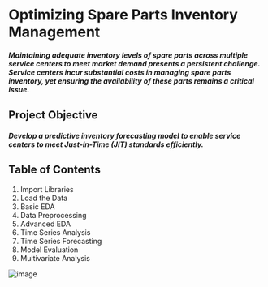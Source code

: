 # Optimizing Spare Parts Inventory Management
##### Maintaining adequate inventory levels of spare parts across multiple service centers to meet market demand presents a persistent challenge. Service centers incur substantial costs in managing spare parts inventory, yet ensuring the availability of these parts remains a critical issue.

## Project Objective
##### Develop a predictive inventory forecasting model to enable service centers to meet Just-In-Time (JIT) standards efficiently.

## Table of Contents
1. Import Libraries
2. Load the Data
3. Basic EDA
4. Data Preprocessing
5. Advanced EDA
6. Time Series Analysis
7. Time Series Forecasting
8. Model Evaluation
9. Multivariate Analysis

![image](https://github.com/ansh63766/Time-Series-Analysis-For-Invetory-Management/assets/113677013/4bd8a803-7d10-4424-bdf9-cd15c0853919)
